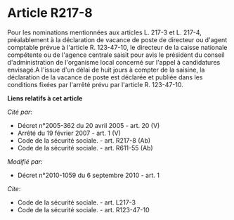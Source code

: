 # Article R217-8

Pour les nominations mentionnées aux articles L. 217-3 et L. 217-4, préalablement à la déclaration de vacance de poste de
directeur ou d'agent comptable prévue à l'article R. 123-47-10, le directeur de la caisse nationale compétente ou de l'agence
centrale saisit pour avis le président du conseil d'administration de l'organisme local concerné sur l'appel à candidatures
envisagé.A l'issue d'un délai de huit jours à compter de la saisine, la déclaration de la vacance de poste est déclarée et
publiée dans les conditions fixées par l'arrêté prévu par l'article R. 123-47-10.

**Liens relatifs à cet article**

_Cité par_:

  - Décret n°2005-362 du 20 avril 2005 - art. 20 (V)
  - Arrêté du 19 février 2007 - art. 1 (V)
  - Code de la sécurité sociale. - art. R217-8 (Ab)
  - Code de la sécurité sociale. - art. R611-55 (Ab)

_Modifié par_:

  - Décret n°2010-1059 du 6 septembre 2010 - art. 1

_Cite_:

  - Code de la sécurité sociale. - art. L217-3
  - Code de la sécurité sociale. - art. R123-47-10
